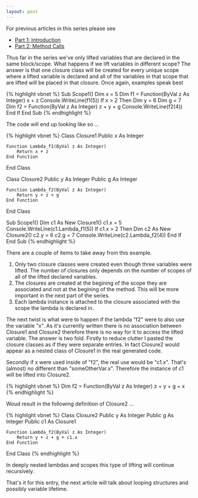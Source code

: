 ```yaml
---
layout: post
---
```

For previous articles in this series please see

  * [Part 1: Introduction](http://blogs.msdn.com/jaredpar/archive/2007/04/27/closures-in-vb-part-1.aspx)
  * [Part 2: Method Calls](http://blogs.msdn.com/jaredpar/archive/2007/05/03/closures-in-vb-part-2-method-calls.aspx)

Thus far in the series we've only lifted variables that are declared in the same block/scope. What happens if we lift variables in different scope?  The answer is that one closure class will be created for every unique scope where a lifted variable is declared and all of the variables in that scope that are lifted will be placed in that closure.  Once again, examples speak best

{% highlight vbnet %}
Sub Scope1()
    Dim x = 5
    Dim f1 = Function(ByVal z As Integer) x + z
    Console.WriteLine(f1(5))
    If x > 2 Then
        Dim y = 6
        Dim g = 7
        Dim f2 = Function(ByVal z As Integer) z + y + g
        Console.WriteLine(f2(4))
    End If
End Sub
{% endhighlight %}

The code will end up looking like so ...

{% highlight vbnet %}
Class Closure1
    Public x As Integer

    Function Lambda_f1(ByVal z As Integer)
        Return x + z
    End Function

End Class

Class Closure2
    Public y As Integer
    Public g As Integer

    Function Lambda_f2(ByVal z As Integer)
        Return y + z + g
    End Function
End Class

Sub Scope1()
    Dim c1 As New Closure1()
    c1.x = 5
    Console.WriteLine(c1.Lambda_f1(5))
    If c1.x > 2 Then
        Dim c2 As New Closure2()
        c2.y = 6
        c2.g = 7
        Console.WriteLine(c2.Lambda_f2(4))
    End If
End Sub
{% endhighlight %}

There are a couple of items to take away from this example.

  1. Only two closure classes were created even though three variables were lifted.  The number of closures only depends on the number of scopes of all of the lifted declared variables. 
  2. The closures are created at the begining of the scope they are associated and not at the begining of the method.  This will be more important in the next part of the series. 
  3. Each lambda instance is attached to the closure associated with the scope the lambda is declared in. 

The next twist is what were to happen if the lambda "f2" were to also use the variable "x".  As it's currently written there is no association between Closure1 and Closure2 therefore there is no way for it to access the lifted variable.  The answer is two fold.  Firstly to reduce clutter I pasted the closure classes as if they were separate entries.  In fact Closure2 would appear as a nested class of Closure1 in the real generated code.  

Secondly if x were used inside of "f2", the real use would be "c1.x".  That's (almost) no different than "someOtherVar.x".  Therefore the instance of c1 will be lifted into Closure2.
    
{% highlight vbnet %}
Dim f2 = Function(ByVal z As Integer) z + y + g + x
{% endhighlight %}

Woud result in the following definition of Closure2 ...

{% highlight vbnet %}
Class Closure2
    Public y As Integer
    Public g As Integer
    Public c1 As Closure1

    Function Lambda_f2(ByVal z As Integer)
        Return y + z + g + c1.x
    End Function
End Class
{% endhighlight %}

In deeply nested lambdas and scopes this type of lifting will continue recursively.

That's it for this entry, the next article will talk about looping structures and possibly variable lifetime.

